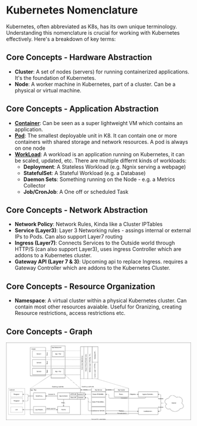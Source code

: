# Kubernetes Nomenclature

Kubernetes, often abbreviated as K8s, has its own unique terminology. Understanding this nomenclature is crucial for working with Kubernetes effectively. Here's a breakdown of key terms:

## Core Concepts - Hardware Abstraction

- **Cluster**: A set of nodes (servers) for running containerized applications. It's the foundation of Kubernetes.
- **Node**: A worker machine in Kubernetes, part of a cluster. Can be a physical or virtual machine.

## Core Concepts - Application Abstraction

- **[Container](https://kubernetes.io/docs/concepts/containers/)**: Can be seen as a super lightweight VM which contains an application.
- **[Pod](https://kubernetes.io/docs/concepts/workloads/pods/)**: The smallest deployable unit in K8. It can contain one or more containers with shared storage and network resources. A pod is always on one node
- **[WorkLoad](https://kubernetes.io/docs/concepts/workloads/controllers/)**:  A workload is an application running on Kubernetes, it can be scaled, updated, etc. There are multiple differnt kinds of workloads:
  - **Deployment**: A Stateless Workload (e.g. Ngnix serving a webpage)
  - **StatefulSet**: A Stateful Workload (e.g. a Database)
  - **Daemon Sets**: Something running on the Node - e.g. a Metrics Collector
  - **Job/CronJob**: A One off or scheduled Task 

## Core Concepts - Network Abstraction

- **Network Policy**: Network Rules, Kinda like a Cluster IPTables
- **Service (Layer3)**: Layer 3 Networking rules - assings internal or external IPs to Pods. Can also support Layer7 routing
- **Ingress (Layer7)**: Connects Services to the Outside world through HTTP/S (can also support Layer3), uses ingress Controller which are addons to a Kubernetes cluster.
- **Gateway API (Layer 7 & 3)**: Upcoming api to replace Ingress. requires a Gateway Controller which are addons to the Kubernetes Cluster.

## Core Concepts - Resource Organization

- **Namespace**: A virtual cluster within a physical Kubernetes cluster. Can contain most other resources avaiable. Useful for Oranizing, creating Resource restrictions, access restrictions etc.

## Core Concepts - Graph

![CoreConcepts](./01-KubeCoreConcepts.drawio.svg)
